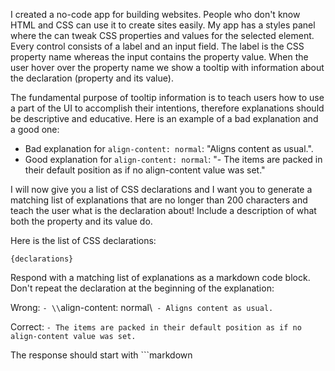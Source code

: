 I created a no-code app for building websites. People who don't know HTML and CSS can use it to create sites easily. My app has a styles panel where the can tweak CSS properties and values for the selected element. Every control consists of a label and an input field. The label is the CSS property name whereas the input contains the property value. When the user hover over the property name we show a tooltip with information about the declaration (property and its value).

The fundamental purpose of tooltip information is to teach users how to use a part of the UI to accomplish their intentions, therefore explanations should be descriptive and educative. Here is an example of a bad explanation and a good one:

- Bad explanation for `align-content: normal`: "Aligns content as usual.".
- Good explanation for `align-content: normal`: "- The items are packed in their default position as if no align-content value was set."

I will now give you a list of CSS declarations and I want you to generate a matching list of explanations that are no longer than 200 characters and teach the user what is the declaration about! Include a description of what both the property and its value do.

Here is the list of CSS declarations:

```
{declarations}
```

Respond with a matching list of explanations as a markdown code block.
Don't repeat the declaration at the beginning of the explanation:

Wrong:
`- \\`align-content: normal\\` - Aligns content as usual.`

Correct:
`- The items are packed in their default position as if no align-content value was set.`

The response should start with ```markdown
